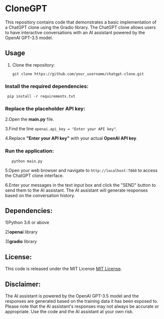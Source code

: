 # CloneGPT

This repository contains code that demonstrates a basic implementation of a ChatGPT clone using the Gradio library. The ChatGPT clone allows users to have interactive conversations with an AI assistant powered by the OpenAI GPT-3.5 model.

## Usage

1. Clone the repository:

   ```shell
   git clone https://github.com/your_username/chatgpt-clone.git
### Install the required dependencies:

     pip install -r requirements.txt

### Replace the placeholder API key:

2.Open the **main.py** file.

3.Find the line ` openai.api_key = "Enter your API key" `.

4.Replace **"Enter your API key"** with your actual **OpenAI API key**.

### Run the application:
  ``` 
     python main.py 
   ``` 


5.Open your web browser and navigate to ` http://localhost:7860 ` to access the ChatGPT clone interface.

6.Enter your messages in the text input box and click the "SEND" button to send them to the AI assistant. The AI 
  assistant will generate responses based on the conversation history.
## Dependencies:

1)Python 3.6 or above

2)**openai** library

3)**gradio** library
## License:
This code is released under the MIT License <a href="https://youtu.be/xEVL1sQNLLY">MIT License</a>.

## Disclaimer:
The AI assistant is powered by the OpenAI GPT-3.5 model and the responses are generated based on the training data it has been exposed to. Please note that the AI assistant's responses may not always be accurate or appropriate. Use the code and the AI assistant at your own risk.

